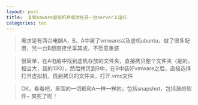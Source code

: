 ```yaml
---
layout: post
title:  复制vmware虚拟机并成功在另一台server上运行
categories: tec
---
```


> 需求是有两台电脑A，B，A中装了vmware以及虚机ubuntu，做了很多配置，另一台B想直接坐享其成，不愿意重装

> 很简单，在A电脑中找到虚机存放的文件夹，直接拷贝整个文件夹（是的，相当大，我的13G），然后拷贝到B中，在B中装好vmware之后，直接选择打开虚拟机，找到拷贝的文件夹，打开.vmx文件

> OK，看看吧，里面的一切都和A一样一样的，包括snapshot，包括装的软件~
> 爽死了呢！

    
    